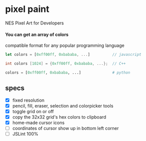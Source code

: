 # pixel paint

NES Pixel Art for Developers

#### You can get an array of colors

compatible format for any popular programming language

```Javascript
let colors = [0xff00ff, 0xbababa, ...]          // javascript
```

```C++
int colors [1024] = {0xff00ff, 0xbababa, ...};  // C++
```

```Python
colors = [0xff00ff, 0xbababa, ...]              # python
```

## specs
- [x] fixed resolution
- [x] pencil, fill, eraser, selection and colorpicker tools
- [x] toggle grid on or off
- [x] copy the 32x32 grid's hex colors to clipboard
- [x] home-made cursor icons
- [ ] coordinates of cursor show up in bottom left corner
- [ ] JSLint 100%
